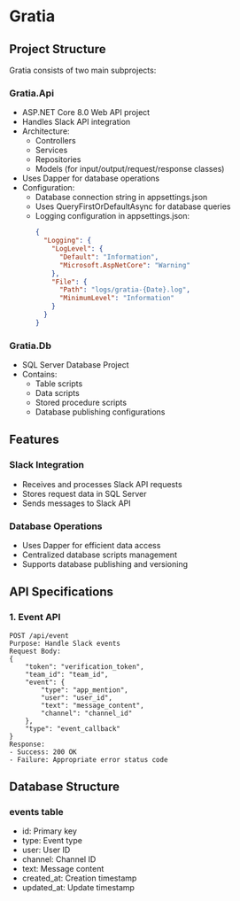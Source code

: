 # Gratia

## Project Structure

Gratia consists of two main subprojects:

### Gratia.Api
- ASP.NET Core 8.0 Web API project
- Handles Slack API integration
- Architecture:
  - Controllers
  - Services
  - Repositories
  - Models (for input/output/request/response classes)
- Uses Dapper for database operations
- Configuration:
  - Database connection string in appsettings.json
  - Uses QueryFirstOrDefaultAsync for database queries
  - Logging configuration in appsettings.json:
    ```json
    {
      "Logging": {
        "LogLevel": {
          "Default": "Information",
          "Microsoft.AspNetCore": "Warning"
        },
        "File": {
          "Path": "logs/gratia-{Date}.log",
          "MinimumLevel": "Information"
        }
      }
    }
    ```

### Gratia.Db
- SQL Server Database Project
- Contains:
  - Table scripts
  - Data scripts
  - Stored procedure scripts
  - Database publishing configurations

## Features

### Slack Integration
- Receives and processes Slack API requests
- Stores request data in SQL Server
- Sends messages to Slack API

### Database Operations
- Uses Dapper for efficient data access
- Centralized database scripts management
- Supports database publishing and versioning

## API Specifications

### 1. Event API
```
POST /api/event
Purpose: Handle Slack events
Request Body:
{
    "token": "verification_token",
    "team_id": "team_id",
    "event": {
        "type": "app_mention",
        "user": "user_id",
        "text": "message_content",
        "channel": "channel_id"
    },
    "type": "event_callback"
}
Response:
- Success: 200 OK
- Failure: Appropriate error status code
```

## Database Structure

### events table
- id: Primary key
- type: Event type
- user: User ID
- channel: Channel ID
- text: Message content
- created_at: Creation timestamp
- updated_at: Update timestamp
